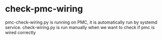 # check-pmc-wiring
pmc-check-wiring.py is running on PMC, it is automatically run by systemd service. check-wiring.py is run manually when we want to check if pmc is wired correctly
